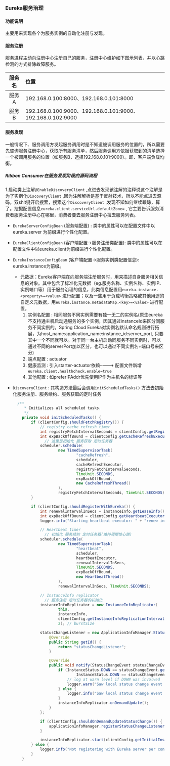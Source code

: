 ### Eureka服务治理

#### 功能说明

主要用来实现各个为服务实例的自动化注册与发现。

#### 服务注册

服务进程主动向注册中心注册自己的服务，注册中心维护如下图示列表，并以心跳检测的方式排除故障服务。

<!--more-->

| 服务名  | 位置                                       |
| :--: | :--------------------------------------- |
| 服务A  | 192.168.0.100:8000、192.168.0.101:8000    |
| 服务B  | 192.168.0.100:9000、192.168.0.101:9000、192.168.0.102:9000 |

#### 服务发现

一般情况下、服务调用方发起服务调用时是不知道被调用服务的位置的，所以需要先咨询服务注册中心，获取所有服务清单，然后服务调用方依据获取到的清单选择一个被调用服务的位置（如服务B，选择192.168.0.101:9000）。即、客户端负载均衡。

##### Ribbon Consumer在服务发现阶段的源码流程

1.启动类上注解`@EnableDiscoveryClient` ,点进去发现该注解的注释说这个注解是为了实例化`DiscoveryClient` ,因为注解解析是基于反射技术，所以不能点进去源码，双shit键开启搜索，搜索这个`DiscoveryClient` ,发现不知如何继续跟踪，算了。挖掘配置信息`eureka.client.serviceUrl.defaultZone=` , 它主要告诉服务消费者服务注册中心在哪里，消费者要去服务注册中心拉去服务列表。



- `EurekaServerConfigBean` (服务端配置) : 类中的属性可以在配置文件中以 eureka.server 为前缀进行个性化配置。

- `EurekaClientConfigBean` (客户端配置->服务注册类配置): 类中的属性可以在配置文件中以eureka.client为前缀进行个性化配置。

- `EurekaInstanceConfigBean` (客户端配置->服务实例类配置信息): eureka.instance为前缀。

  * 元数据：Eureka客户端在向服务端注册服务时，用来描述自身服务相关信息的对象。其中包含了标准化元数据（eg.服务名称、实例名称、实例IP、实例端口等）用于服务治理的信息，此类信息配置用`eureka.instance.<property>=<value>` 进行配置；以及一些用于负载均衡策略或其他用途的自定义元数据，用`eureka.instance.metadataMap.<key>=<value>` 进行配置。
    1. 实例名配置 : 相同服务不同实例需要有独一无二的实例名(原生eureka不支持通主机启动通服务的多个实例，因其通过instanceId来区分同服务不同实例的。Spring Cloud Eureka对实例名默认命名规则进行拓展，为host_name:application_name:instance_id:server_port, 只要其中一个不同就可以。对于同一台主机启动同服务不同实例时，可以通过不同的serverPort加以区分，也可以通过不同实例名+端口号来区分)
    2. 端点配置 : actuator
    3. 健康监测 : 引入starter-actuator依赖----> 配置文件新增`eureka.client.healthcheck.enable=true` 
    4. 其他配置 : 如preferIPAddr优先使用IP作为主机名的标识等

- `DiscoveryClient` : 其构造方法最后会调用`initScheduledTasks()` 方法去初始化服务注册、服务续约、服务获取的定时任务

  ```java
  	/**
       * Initializes all scheduled tasks.
       */
      private void initScheduledTasks() {
          if (clientConfig.shouldFetchRegistry()) {
              // registry cache refresh timer
              int registryFetchIntervalSeconds = clientConfig.getRegistryFetchIntervalSeconds();
              int expBackOffBound = clientConfig.getCacheRefreshExecutorExponentialBackOffBound();
            	// 这里是初始化 服务获取 定时任务器
              scheduler.schedule(
                      new TimedSupervisorTask(
                              "cacheRefresh",
                              scheduler,
                              cacheRefreshExecutor,
                              registryFetchIntervalSeconds,
                              TimeUnit.SECONDS,
                              expBackOffBound,
                              new CacheRefreshThread()
                      ),
                      registryFetchIntervalSeconds, TimeUnit.SECONDS);
          }

          if (clientConfig.shouldRegisterWithEureka()) {
              int renewalIntervalInSecs = instanceInfo.getLeaseInfo().getRenewalIntervalInSecs();
              int expBackOffBound = clientConfig.getHeartbeatExecutorExponentialBackOffBound();
              logger.info("Starting heartbeat executor: " + "renew interval is: " + renewalIntervalInSecs);

              // Heartbeat timer
            	// 初始化 服务续约 定时任务器(维持周期性心跳)
              scheduler.schedule(
                      new TimedSupervisorTask(
                              "heartbeat",
                              scheduler,
                              heartbeatExecutor,
                              renewalIntervalInSecs,
                              TimeUnit.SECONDS,
                              expBackOffBound,
                              new HeartbeatThread()
                      ),
                      renewalIntervalInSecs, TimeUnit.SECONDS);

              // InstanceInfo replicator
            	// 服务注册 定时任务器的初始化
              instanceInfoReplicator = new InstanceInfoReplicator(
                      this,
                      instanceInfo,
                      clientConfig.getInstanceInfoReplicationIntervalSeconds(),
                      2); // burstSize

              statusChangeListener = new ApplicationInfoManager.StatusChangeListener() {
                  @Override
                  public String getId() {
                      return "statusChangeListener";
                  }

                  @Override
                  public void notify(StatusChangeEvent statusChangeEvent) {
                      if (InstanceStatus.DOWN == statusChangeEvent.getStatus() ||
                              InstanceStatus.DOWN == statusChangeEvent.getPreviousStatus()) {
                          // log at warn level if DOWN was involved
                          logger.warn("Saw local status change event {}", statusChangeEvent);
                      } else {
                          logger.info("Saw local status change event {}", statusChangeEvent);
                      }
                      instanceInfoReplicator.onDemandUpdate();
                  }
              };

              if (clientConfig.shouldOnDemandUpdateStatusChange()) {
                  applicationInfoManager.registerStatusChangeListener(statusChangeListener);
              }

              instanceInfoReplicator.start(clientConfig.getInitialInstanceInfoReplicationIntervalSeconds());
          } else {
              logger.info("Not registering with Eureka server per configuration");
          }
      }
  ```